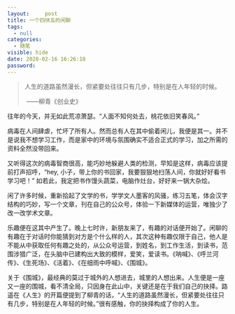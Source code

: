 ```yaml
---
layout:     post
title: 一个四块五的闲聊
tags:
  - null
categories:
  - 随笔
visible: hide
date: 2020-02-16 16:26:18
password:
---
```


> 人生的道路虽然漫长，但紧要处往往只有几步，特别是在人年轻的时候。
>
> ​															——柳青《创业史》



往年的今天，并无如此荒凉萧瑟。“人面不知何处去，桃花依旧笑春风。”

<!--more-->

病毒在人间肆虐，忙坏了所有人。然而总有人在其中偷着闲儿，我便是其一。并不是说我不想学习工作，而是家中的环境与氛围确实不适合正式的学习，加之所需的资料全然没带回来。

又听得这次的病毒智商很高，能巧妙地躲避人类的检测，早知是这样，病毒应该提前打声招呼，“hey, 小子，带上你的书回家，我要狠狠地扫荡人间，你就好好看书学习吧！” 如若此，我定把书作馒头蔬菜，电脑作灶台，好好来一锅大杂烩。

闲了许多时候，重新拾起了文学的书，学学文人墨客的风骚，练习五笔，体会汉字结构的巧妙，写一个文章，刊在自己的公众号，体验一下新媒体的运营，唯独少了改一改学术文章。

乐趣便在这其中产生了。晚上七时许，新朋友来了，有趣的对话便开始了。闲聊的有趣在于对话时你能猜到对方是个什么样的人，其次这种有趣仅限于自己，他人是不能从中获取任何有趣之处的，从公众号运营，到姓名，到工作生活，到读书，范围涉猎广泛，在头脑中已建构出大致的模样，爱笑，爱读书。《呐喊》、《呼兰河传》、《生死场》、《活着》、《在细雨中呼喊》、《围城》。

关于《围城》，最经典的莫过于城外的人想进去，城里的人想出来。人生便是一座又一座的围城，看不清全局，只因身在此山中，关键还是在于我们自己的抉择。路遥在《人生》的开篇便提到了柳青的话，“人生的道路虽然漫长，但紧要处往往只有几步，特别是在人年轻的时候。”很有感触，你的抉择构成了你的人生。